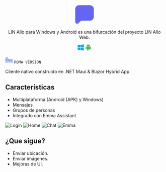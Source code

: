 <div align="center">
  <p align="center">
    <img alt="heyform logo" height="60" src="./Img/icon.svg">
  </p>
  <p>LIN Allo para Windows y Android es una bifurcación del proyecto LIN Allo Web.</p>
 <p align="center">
    <img alt="heyform logo" height="20" src="./Img/computer.png">
    <img alt="heyform logo" height="20" src="./Img/android.png">
  </p>
</div>


![Login](./img/roma.png)
```ROMA VERSION```


Cliente nativo construido en .NET Maui & Blazor Hybrid App.


## Características

- Multiplataforma (Android (APK) y Windows)
- Mensajes
- Grupos de personas
- Integrado con Emma Assistant


![Login](./img/Login.png)
![Home](./img/Home.png)
![Chat](./img/Chat.png)
![Emma](./img/Emma.png)


## ¿Que sigue?

* Enviar ubicación.
* Enviar imágenes.
* Mejoras de UI.